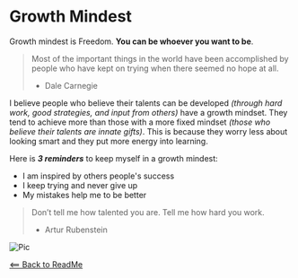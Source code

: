 # Growth Mindest  

Growth mindest is Freedom. **You can be whoever you want to be**. 

> Most of the important things in the world have been accomplished by people who have kept on trying when there seemed no hope at all. 
> - Dale Carnegie  

I believe people who believe their talents can be developed _(through hard work, good strategies, and input from others)_ have a growth mindset. They tend to achieve more than those with a more fixed mindset _(those who believe their talents are innate gifts)_. This is because they worry less about looking smart and they put more energy into learning. 


Here is **_3 reminders_** to keep myself in a growth mindest:

* I am inspired by others people's success
* I keep trying and never give up
* My mistakes help me to be better

> Don’t tell me how talented you are. Tell me how hard you work. 
> - Artur Rubenstein


![Pic](https://metrifit.com/wp-content/uploads/2020/08/growthmindsetlandscape.jpg)  
  
[<== Back to ReadMe](../README.md)
